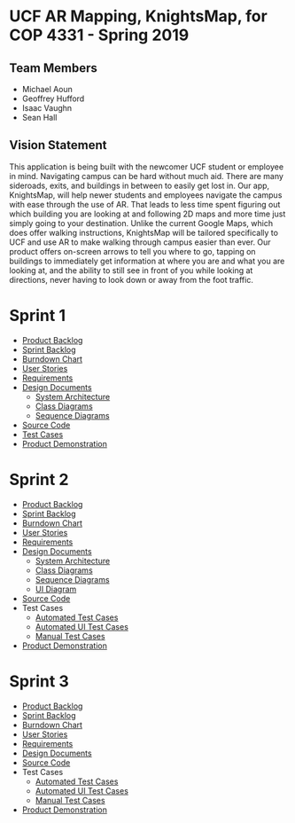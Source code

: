 # UCF AR Mapping, KnightsMap, for COP 4331 - Spring 2019

## Team Members

- Michael Aoun
- Geoffrey Hufford
- Isaac Vaughn
- Sean Hall

## Vision Statement

This application is being built with the newcomer UCF student or employee in mind. Navigating campus can be hard without much aid. There are many sideroads, exits, and buildings in between to easily get lost in. Our app, KnightsMap, will help newer students and employees navigate the campus with ease through the use of AR. That leads to less time spent figuring out which building you are looking at and following 2D maps and more time just simply going to your destination.
Unlike the current Google Maps, which does offer walking instructions, KnightsMap will be tailored specifically to UCF and use AR to make walking through campus easier than ever. Our product offers on-screen arrows to tell you where to go, tapping on buildings to immediately get information at where you are and what you are looking at, and the ability to still see in front of you while looking at directions, never having to look down or away from the foot traffic.

# Sprint 1

- [Product Backlog](https://trello.com/b/OslTPyHi/poop-group-project)
- [Sprint Backlog](https://trello.com/b/OslTPyHi/poop-group-project)
- [Burndown Chart](https://github.com/micklestick/poop-groop/blob/master/project-information/burndown-chart.png)
- [User Stories](https://github.com/micklestick/poop-groop/blob/master/project-information/user-stories.md)
- [Requirements](https://github.com/micklestick/poop-groop/blob/master/project-information/requirements.md)
- [Design Documents](https://github.com/micklestick/poop-groop/blob/master/project-design/)
    - [System Architecture](https://github.com/micklestick/poop-groop/blob/master/project-design/system-architecture/systemArchitecture.png)
    - [Class Diagrams](https://github.com/micklestick/poop-groop/tree/master/project-design/class-diagrams)
    - [Sequence Diagrams](https://github.com/micklestick/poop-groop/blob/master/project-design/sequence-diagrams/sequenceDiagram.png)
- [Source Code](https://github.com/micklestick/poop-groop/blob/master/KnightsMaps/KnightsMaps)
- [Test Cases](https://github.com/micklestick/poop-groop/blob/master/KnightsMaps/KnightsMapsTests)
- [Product Demonstration](https://www.youtube.com/watch?v=9WY4EnHAHPU)

# Sprint 2

- [Product Backlog](https://trello.com/b/OslTPyHi/poop-group-project)
- [Sprint Backlog](https://trello.com/b/OslTPyHi/poop-group-project)
- [Burndown Chart](https://github.com/micklestick/poop-groop/blob/master/project-information/burndown-chart.png)
- [User Stories](https://github.com/micklestick/poop-groop/blob/master/project-information/user-stories.md)
- [Requirements](https://github.com/micklestick/poop-groop/blob/master/project-information/requirements.md)
- [Design Documents](https://github.com/micklestick/poop-groop/blob/master/project-design/)
    - [System Architecture](https://github.com/micklestick/poop-groop/tree/master/project-design/system-architecture)
    - [Class Diagrams](https://github.com/micklestick/poop-groop/tree/master/project-design/class-diagrams)
    - [Sequence Diagrams](https://github.com/micklestick/poop-groop/blob/master/project-design/sequence-diagrams/sequenceDiagram.png)
    - [UI Diagram](https://github.com/micklestick/poop-groop/tree/master/project-design/ui-diagrams)
- [Source Code](https://github.com/micklestick/poop-groop/blob/master/KnightsMaps/KnightsMaps)
- Test Cases
    - [Automated Test Cases](https://github.com/micklestick/poop-groop/blob/master/KnightsMaps/KnightsMapsTests)
    - [Automated UI Test Cases](https://github.com/micklestick/poop-groop/tree/master/KnightsMaps/KnightsMapsUITests)
    - [Manual Test Cases](https://github.com/micklestick/poop-groop/tree/master/project-information/Manual%20Tests)
- [Product Demonstration](https://www.youtube.com/watch?v=MqSoqntVUj0)

# Sprint 3

- [Product Backlog](https://trello.com/b/OslTPyHi/poop-group-project)
- [Sprint Backlog](https://trello.com/b/OslTPyHi/poop-group-project)
- [Burndown Chart](https://github.com/micklestick/poop-groop/blob/master/project-information/burndown-chart.png)
- [User Stories](https://github.com/micklestick/poop-groop/blob/master/project-information/user-stories.md)
- [Requirements](https://github.com/micklestick/poop-groop/blob/master/project-information/requirements.md)
- [Design Documents](https://github.com/micklestick/poop-groop/blob/master/project-design/DesignDocument.pdf)
- [Source Code](https://github.com/micklestick/poop-groop/blob/master/KnightsMaps/KnightsMaps)
- Test Cases
    - [Automated Test Cases](https://github.com/micklestick/poop-groop/blob/master/KnightsMaps/KnightsMapsTests)
    - [Automated UI Test Cases](https://github.com/micklestick/poop-groop/tree/master/KnightsMaps/KnightsMapsUITests)
    - [Manual Test Cases](https://github.com/micklestick/poop-groop/tree/master/project-information/Manual%20Tests)
- [Product Demonstration]()
